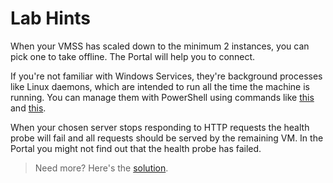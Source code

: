 # Lab Hints

When your VMSS has scaled down to the minimum 2 instances, you can pick one to take offline. The Portal will help you to connect.

If you're not familiar with Windows Services, they're background processes like Linux daemons, which are intended to run all the time the machine is running. You can manage them with PowerShell using commands like [this]() and [this](https://learn.microsoft.com/en-us/powershell/module/microsoft.powershell.management/stop-service?view=powershell-7.2).

When your chosen server stops responding to HTTP requests the health probe will fail and all requests should be served by the remaining VM. In the Portal you might not find out that the health probe has failed.

> Need more? Here's the [solution](solution.md).